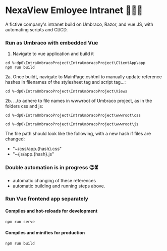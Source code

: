 # NexaView Emloyee Intranet 👥👥💼
A fictive company's intranet build on Umbraco, Razor, and vue.JS, with automating scripts and CI/CD.

### Run as Umbraco with embedded Vue
1. Navigate to vue application and build it
```
cd %~dp0\IntraUmbracoProject\IntraUmbracoProject\ClientApp\app
npm run build
```
2a. Once buildt, navigate to MainPage.cshtml to manually update reference hashes in filenames of the stylesheet tag and script tag...:
```
cd %~dp0\IntraUmbracoProject\IntraUmbracoProject\Views
```
2b. ...to adhere to file names in wwwroot of Umbraco project, as in the folders css and js: 
```
cd %~dp0\IntraUmbracoProject\IntraUmbracoProject\wwwroot\css
```
```
cd %~dp0\IntraUmbracoProject\IntraUmbracoProject\wwwroot\js
```
The file path should look like the following, with a new hash if files are changed:
- "~/css/app.{hash}.css"
- "~/js/app.{hash}.js"

### Double automation is in progress 😉⏳
- automatic changing of these references
- automatic building and running steps above.

### Run Vue frontend app separately

#### Compiles and hot-reloads for development
```
npm run serve
```

#### Compiles and minifies for production
```
npm run build
```
